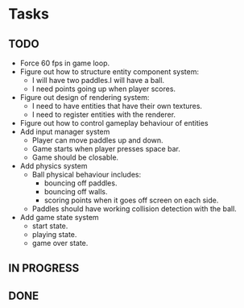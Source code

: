 # Tasks

## TODO
- Force 60 fps in game loop.
- Figure out how to structure entity component system:
    - I will have two paddles.I will have a ball. 
    - I need points going up when player scores.
- Figure out design of rendering system:
    - I need to have entities that have their own textures. 
    - I need to register entities with the renderer. 
- Figure out how to control gameplay behaviour of entities
- Add input manager system
    - Player can move paddles up and down. 
    - Game starts when player presses space bar. 
    - Game should be closable.
- Add physics system
    - Ball physical behaviour includes: 
        - bouncing off paddles. 
        - bouncing off walls. 
        - scoring points when it goes off screen on each side.
    - Paddles should have working collision detection with the ball. 
- Add game state system
    - start state. 
    - playing state. 
    - game over state.

## IN PROGRESS


## DONE


